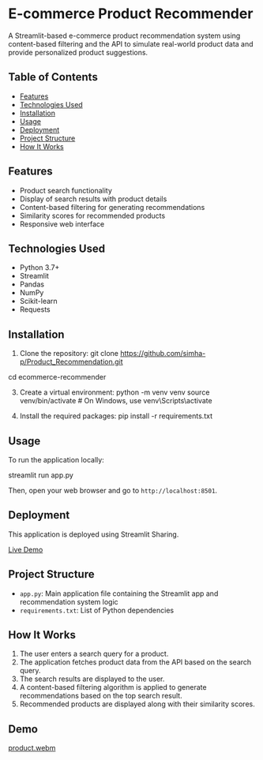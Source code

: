 # E-commerce Product Recommender


A Streamlit-based e-commerce product recommendation system using content-based filtering and the API to simulate real-world product data and provide personalized product suggestions.



## Table of Contents

- [Features](#features)
- [Technologies Used](#technologies-used)
- [Installation](#installation)
- [Usage](#usage)
- [Deployment](#deployment)
- [Project Structure](#project-structure)
- [How It Works](#how-it-works)

## Features

- Product search functionality
- Display of search results with product details
- Content-based filtering for generating recommendations
- Similarity scores for recommended products
- Responsive web interface

## Technologies Used

- Python 3.7+
- Streamlit
- Pandas
- NumPy
- Scikit-learn
- Requests

## Installation

1. Clone the repository:
git clone https://github.com/simha-p/Product_Recommendation.git

cd ecommerce-recommender


3. Create a virtual environment:
python -m venv venv
source venv/bin/activate  # On Windows, use venv\Scripts\activate


4. Install the required packages:
pip install -r requirements.txt


## Usage

To run the application locally:

streamlit run app.py

Then, open your web browser and go to `http://localhost:8501`.

## Deployment

This application is deployed using Streamlit Sharing.

[Live Demo](https://simhagoud.streamlit.app/)

## Project Structure

- `app.py`: Main application file containing the Streamlit app and recommendation system logic
- `requirements.txt`: List of Python dependencies

## How It Works

1. The user enters a search query for a product.
2. The application fetches product data from the API based on the search query.
3. The search results are displayed to the user.
4. A content-based filtering algorithm is applied to generate recommendations based on the top search result.
5. Recommended products are displayed along with their similarity scores.

## Demo 

[product.webm](https://github.com/user-attachments/assets/0163b790-2c86-4450-b88a-e0908f63c076)



